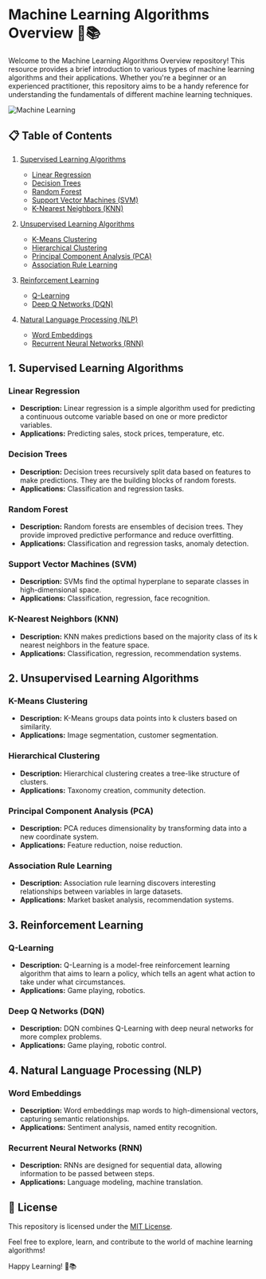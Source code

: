 # Machine Learning Algorithms Overview 🤖📚

Welcome to the Machine Learning Algorithms Overview repository! This resource provides a brief introduction to various types of machine learning algorithms and their applications. Whether you're a beginner or an experienced practitioner, this repository aims to be a handy reference for understanding the fundamentals of different machine learning techniques.

![Machine Learning](https://your-image-url.com/machine_learning_image.png)

## 📋 Table of Contents

1. [Supervised Learning Algorithms](#1-supervised-learning-algorithms)
   - [Linear Regression](#linear-regression)
   - [Decision Trees](#decision-trees)
   - [Random Forest](#random-forest)
   - [Support Vector Machines (SVM)](#support-vector-machines-svm)
   - [K-Nearest Neighbors (KNN)](#k-nearest-neighbors-knn)

2. [Unsupervised Learning Algorithms](#2-unsupervised-learning-algorithms)
   - [K-Means Clustering](#k-means-clustering)
   - [Hierarchical Clustering](#hierarchical-clustering)
   - [Principal Component Analysis (PCA)](#principal-component-analysis-pca)
   - [Association Rule Learning](#association-rule-learning)

3. [Reinforcement Learning](#3-reinforcement-learning)
   - [Q-Learning](#q-learning)
   - [Deep Q Networks (DQN)](#deep-q-networks-dqn)

4. [Natural Language Processing (NLP)](#4-natural-language-processing-nlp)
   - [Word Embeddings](#word-embeddings)
   - [Recurrent Neural Networks (RNN)](#recurrent-neural-networks-rnn)

## 1. Supervised Learning Algorithms

### Linear Regression
- **Description:** Linear regression is a simple algorithm used for predicting a continuous outcome variable based on one or more predictor variables.
- **Applications:** Predicting sales, stock prices, temperature, etc.

### Decision Trees
- **Description:** Decision trees recursively split data based on features to make predictions. They are the building blocks of random forests.
- **Applications:** Classification and regression tasks.

### Random Forest
- **Description:** Random forests are ensembles of decision trees. They provide improved predictive performance and reduce overfitting.
- **Applications:** Classification and regression tasks, anomaly detection.

### Support Vector Machines (SVM)
- **Description:** SVMs find the optimal hyperplane to separate classes in high-dimensional space.
- **Applications:** Classification, regression, face recognition.

### K-Nearest Neighbors (KNN)
- **Description:** KNN makes predictions based on the majority class of its k nearest neighbors in the feature space.
- **Applications:** Classification, regression, recommendation systems.

## 2. Unsupervised Learning Algorithms

### K-Means Clustering
- **Description:** K-Means groups data points into k clusters based on similarity.
- **Applications:** Image segmentation, customer segmentation.

### Hierarchical Clustering
- **Description:** Hierarchical clustering creates a tree-like structure of clusters.
- **Applications:** Taxonomy creation, community detection.

### Principal Component Analysis (PCA)
- **Description:** PCA reduces dimensionality by transforming data into a new coordinate system.
- **Applications:** Feature reduction, noise reduction.

### Association Rule Learning
- **Description:** Association rule learning discovers interesting relationships between variables in large datasets.
- **Applications:** Market basket analysis, recommendation systems.

## 3. Reinforcement Learning

### Q-Learning
- **Description:** Q-Learning is a model-free reinforcement learning algorithm that aims to learn a policy, which tells an agent what action to take under what circumstances.
- **Applications:** Game playing, robotics.

### Deep Q Networks (DQN)
- **Description:** DQN combines Q-Learning with deep neural networks for more complex problems.
- **Applications:** Game playing, robotic control.

## 4. Natural Language Processing (NLP)

### Word Embeddings
- **Description:** Word embeddings map words to high-dimensional vectors, capturing semantic relationships.
- **Applications:** Sentiment analysis, named entity recognition.

### Recurrent Neural Networks (RNN)
- **Description:** RNNs are designed for sequential data, allowing information to be passed between steps.
- **Applications:** Language modeling, machine translation.

## 📄 License

This repository is licensed under the [MIT License](LICENSE).

Feel free to explore, learn, and contribute to the world of machine learning algorithms!

Happy Learning! 🤖📚
